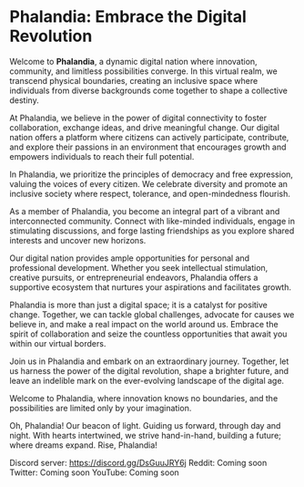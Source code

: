 # Phalandia: Embrace the Digital Revolution

Welcome to **Phalandia**, a dynamic digital nation where innovation, community, and limitless possibilities converge. In this virtual realm, we transcend physical boundaries, creating an inclusive space where individuals from diverse backgrounds come together to shape a collective destiny.

At Phalandia, we believe in the power of digital connectivity to foster collaboration, exchange ideas, and drive meaningful change. Our digital nation offers a platform where citizens can actively participate, contribute, and explore their passions in an environment that encourages growth and empowers individuals to reach their full potential.

In Phalandia, we prioritize the principles of democracy and free expression, valuing the voices of every citizen. We celebrate diversity and promote an inclusive society where respect, tolerance, and open-mindedness flourish.

As a member of Phalandia, you become an integral part of a vibrant and interconnected community. Connect with like-minded individuals, engage in stimulating discussions, and forge lasting friendships as you explore shared interests and uncover new horizons.

Our digital nation provides ample opportunities for personal and professional development. Whether you seek intellectual stimulation, creative pursuits, or entrepreneurial endeavors, Phalandia offers a supportive ecosystem that nurtures your aspirations and facilitates growth.

Phalandia is more than just a digital space; it is a catalyst for positive change. Together, we can tackle global challenges, advocate for causes we believe in, and make a real impact on the world around us. Embrace the spirit of collaboration and seize the countless opportunities that await you within our virtual borders.

Join us in Phalandia and embark on an extraordinary journey. Together, let us harness the power of the digital revolution, shape a brighter future, and leave an indelible mark on the ever-evolving landscape of the digital age.

Welcome to Phalandia, where innovation knows no boundaries, and the possibilities are limited only by your imagination.

Oh, Phalandia! Our beacon of light. Guiding us forward, through day and night. With hearts intertwined, we strive hand-in-hand, building a future; where dreams expand. Rise, Phalandia!

Discord server: https://discord.gg/DsGuuJRY6j
Reddit: Coming soon
Twitter: Coming soon
YouTube: Coming soon
